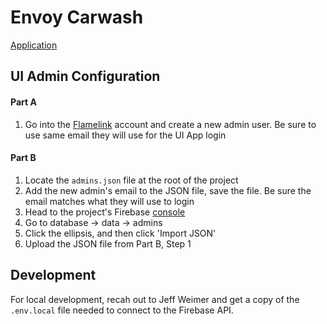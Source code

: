 # Envoy Carwash

[Application](www.envoycarwash.netlify.com)

## UI Admin Configuration

#### Part A

1.  Go into the [Flamelink](https://app.flamelink.io/dashboard) account and create a new admin user. Be sure to use same email they will use for the UI App login

#### Part B

1.  Locate the `admins.json` file at the root of the project
2.  Add the new admin's email to the JSON file, save the file. Be sure the email matches what they will use to login
3.  Head to the project's Firebase [console](http://console.firebase.google.com/)
4.  Go to database -> data -> admins
5.  Click the ellipsis, and then click 'Import JSON'
6.  Upload the JSON file from Part B, Step 1

## Development

For local development, recah out to Jeff Weimer and get a copy of the `.env.local` file needed to connect to the Firebase API.
